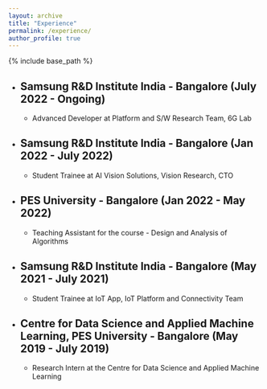 ```yaml
---
layout: archive
title: "Experience"
permalink: /experience/
author_profile: true
---
```


{% include base_path %}

* ## Samsung R&D Institute India - Bangalore (July 2022 - Ongoing)
  * Advanced Developer at Platform and S/W Research Team, 6G Lab

* ## Samsung R&D Institute India - Bangalore (Jan 2022 - July 2022)
  * Student Trainee at AI Vision Solutions, Vision Research, CTO

* ## PES University - Bangalore (Jan 2022 - May 2022)
  * Teaching Assistant for the course - Design and Analysis of Algorithms

* ## Samsung R&D Institute India - Bangalore (May 2021 - July 2021)
  * Student Trainee at IoT App, IoT Platform and Connectivity Team

* ## Centre for Data Science and Applied Machine Learning, PES University - Bangalore (May 2019 - July 2019)
  * Research Intern at the Centre for Data Science and Applied Machine Learning